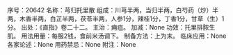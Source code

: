 序号：20642
名称：芎归托里散
组成：川芎半两，当归半两，白芍药（炒）半两，木香半两，白芷半两，茯苓半两，人参1分，辣桂1分，丁香1分，甘草（生）1分。
出处：《直指》卷二十二。
主治：痈疽。
加减：None
功效：托里排脓生肌。
用法用量：每服2钱，食前米汤调下。
制备方法：上为末。
临床应用：None
各家论述：None
用药禁忌：None
附注：None
